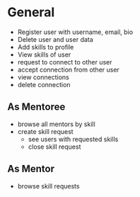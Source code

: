 # General

- Register user with username, email, bio
- Delete user and user data
- Add skills to profile
- View skills of user
- request to connect to other user
- accept connection from other user
- view connections
- delete connection

## As Mentoree

- browse all mentors by skill
- create skill request
    - see users with requested skills
    - close skill request

## As Mentor

- browse skill requests

